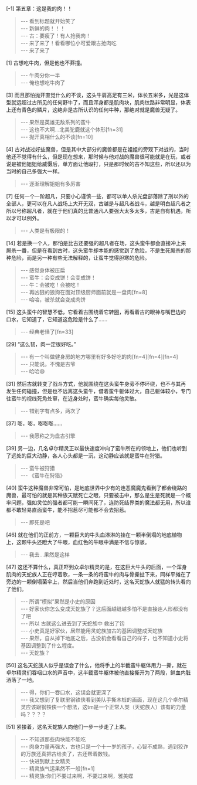 
[-1] 第五章：这是我的肉！！
>--- 看到标题就开始笑了<br>
>--- 新鲜的肉！！！<br>
>--- 古：要瘦了！有人抢我肉！<br>
>--- 来了来了！看看哪位小可爱跟古抢肉吃<br>
>--- 来了来了<br>

[1] 古想吃牛肉，但是他也不莽撞。
>--- 牛肉分你一半<br>
>--- 俺也想吃牛肉了<br>

[3] 而且那怕抛开直觉什么的不谈，这头牛肩高足有三米，体长五米多，光是这体型就远超过古所见的任何野牛了，而且浑身都是肌肉块，肌肉纹路非常明显，体表上还有青色的鳞片，这绝非是古所认识的任何牛种，那绝对就是魔兽无疑了。
>--- 果然是英雄无敌系列的蛮牛<br>
>--- 这也不大啊...北美驼鹿就这个体形[fn=31]<br>
>--- 抛开真相什么的不谈[fn=10]<br>

[4] 古对战过好些魔兽，但是其中大部分的魔兽都是在姐姐的旁观下对战的，当时他还不觉得有什么，但是现在想来，那时候与他对战的魔兽很可能就是在玩，或者说是被他姐姐给威慑后，单方面让他殴打，只是那时候的古不知这些，所以还以为当时的自己多强大一样。
>--- 逐渐理解姐姐有多厉害<br>

[7] 任何一个一阶超凡，只要小心谨慎一些，都可以单人杀光盘部落除了刑以外的全部人，更可以在凡人战场上大开无双，古越是与超凡者战斗，越是明白超凡者之所以号称超凡者，就在于他们真的比普通凡人要强大太多太多，古是自有机遇，所以才可以例外。
>--- 人类是有极限的！<br>

[14] 若是换一个人，那怕是比古还要强的超凡者在场，这头蛮牛都会直接冲上来厮杀一番，但是在看到古时，这头蛮牛却本能的感觉到了危险，不是生死厮杀的那种危险，而是另一种有些无法解释的，让蛮牛觉得胆寒的危险。
>--- 感觉身体被压扁<br>
>--- 蛮牛：会变成饼！会变成饼！<br>
>--- 牛：会被吃！会被吃！<br>
>--- 再凶狠的狼狗在面对顶级厨师面前就是一盘肉[fn=8]<br>
>--- 哈哈，被杀就会变成肉饼<br>

[15] 这头蛮牛的智慧不低，它看着古围绕着它转圈，再看着古的眼神与嘴巴边的口水，它知道了，它知道这危险是什么了……
>--- 经典老怪了[fn=33]<br>

[29] “这么韧，肉一定很好吃。”
>--- 有一个叫做健身房的地方哪里有好多好吃的肉[fn=4][fn=4][fn=4]<br>
>--- 只能说。不愧是古爷<br>
>--- 哈哈😄<br>

[31] 然后古就转变了战斗方式，他就围绕在这头蛮牛身旁不停环绕，也不与其再发生任何碰撞，但是也不远离这头蛮牛，借着蛮牛躯体过大，自己躯体较小，专门往蛮牛的视线死角处窜，在近身处时，蛮牛确实每他灵敏。
>--- 错别字有点多，两次了<br>

[37] 嘭，嘭，嘭嘭嘭……
>--- 我愿称之为盘古引擎<br>

[39] 另一边，几名卓尔精灵正以最快速度冲向了蛮牛所在的领地上，他们也听到了远处的巨大动静，各人心头都是一沉，这动静应该就是蛮牛在狩猎。
>--- 蛮牛被狩猎<br>
>--- 《蛮牛在狩猎》<br>

[40] 蛮牛这种魔兽非常可怕，是地底世界中少有的连恶魔魔鬼看到了都会绕路的魔兽，最可怕的就是其种族天赋死亡之眼，只要被击中，那么是生是死就是一个概率问题，强如灵位的强者都可能一瞬间死了，连防死结界类的魔法都无用，所以谁都不敢轻易直面蛮牛，能不招惹尽可能都不会去招惹。
>--- 即死是吧<br>

[46] 就在他们的正前方，一颗巨大的牛头血淋淋的挂在一颗半倒塌的地底植物上，这颗牛头还瞪大了牛眼，血红色的牛眼中满是不信与惊骇。
>--- 我去…果然是这样<br>

[47] 这还不算什么，真正吓到众卓尔精灵的是，在这巨大牛头的后面，一个浑身肌肉的天蛇族人正在哼着歌，一条一条的将蛮牛的肉与骨撕扯下来，同样平摊在了旁边的一颗倒塌菌伞上，然后当他们奔跑到近处时，这名天蛇族人就猛的转头看向了他们。
>--- 所谓“模拟”果然是小史的原因<br>
>--- 好家伙你怎么变成天蛇族了？这后面越缝越多怕不是直接连人形都没有了吧<br>
>--- 所以 古就这么进去到了天蛇族中 救出了钧<br>
>--- 小史真是好家伙，居然能用灵蛇族加古的基因调整成天蛇族<br>
>--- 果然，自从掉下地底之后，古没机会看看自己的样子，也不知道小史将基因调整到了什么程度。<br>
>--- 天蛇族？<br>

[50] 这名天蛇族人似乎是误会了什么，他将手上的半截蛮牛躯体用力一撕，就在卓尔精灵们吞咽口水的声音中，这半截蛮牛躯体被他直接撕开为了两段，鲜血内脏洒落了一地。
>--- 得，你们一吞口水，这误会就更深了<br>
>--- 我又想到了复联里钢铁侠看到美队手撕木桩的画面，现在这几个卓尔精灵应该跟钢铁侠一个想法，这tm是一个正常人类（天蛇族人）该有的力量吗？？？？<br>

[51] 紧接着，这名天蛇族人向他们一步一步走了上来。
>--- 不知道那些肉块能不能吃<br>
>--- 肉身力量再强大，古也只是一个十一岁的孩子，心智不成熟，遇到狡诈的万族还真把古给卖了，古还帮着数钱。<br>
>--- 快进到献上女精灵<br>
>--- 精灵族气运果然不一般[fn=1]<br>
>--- 精灵族:你们不要过来啊，不要过来啊，雅美蝶<br>
